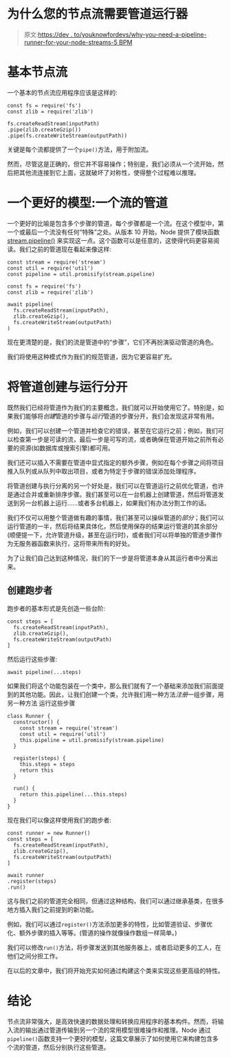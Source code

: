 # 为什么您的节点流需要管道运行器

> 原文:[https://dev . to/youknowfordevs/why-you-need-a-pipeline-runner-for-your-node-streams-5 BPM](https://dev.to/youknowfordevs/why-you-need-a-pipeline-runner-for-your-node-streams-5bpm)

# [](#basic-node-streams)基本节点流

一个基本的节点流应用程序应该是这样的:

```
const fs = require('fs')
const zlib = require('zlib')

fs.createReadStream(inputPath)
.pipe(zlib.createGzip())
.pipe(fs.createWriteStream(outputPath)) 
```

关键是每个流都提供了一个`pipe()`方法，用于附加流。

然而，尽管这是正确的，但它并不容易操作；特别是，我们必须从一个流开始，然后把其他流连接到它上面，这就破坏了对称性，使得整个过程难以推理。

# [](#a-better-model-a-pipeline-of-streams)一个更好的模型:一个流的管道

一个更好的比喻是包含多个步骤的管道，每个步骤都是一个流。在这个模型中，第一个或最后一个流没有任何“特殊”之处。从版本 10 开始，Node 提供了模块函数 [stream.pipeline()](https://nodejs.org/api/stream.html#stream_stream_pipeline_streams_callback) 来实现这一点。这个函数可以是任意的，这使得代码更容易阅读。我们之前的管道现在看起来像这样:

```
const stream = require('stream')
const util = require('util')
const pipeline = util.promisify(stream.pipeline)

const fs = require('fs')
const zlib = require('zlib')

await pipeline(
  fs.createReadStream(inputPath),
  zlib.createGzip(),
  fs.createWriteStream(outputPath)
) 
```

现在更清楚的是，我们的流是管道中的“步骤”，它们不再扮演驱动管道的角色。

我们将使用这种模式作为我们的规范管道，因为它更容易扩充。

# [](#separating-pipeline-creation-from-running)将管道创建与运行分开

既然我们已经将管道作为我们的主要概念，我们就可以开始使用它了。特别是，如果我们能够将*创建*管道的步骤与*运行*管道的步骤分开，我们会发现这非常有用。

例如，我们可以创建一个管道并检查它的错误，甚至在它运行之前；例如，我们可以检查第一步是可读的流，最后一步是可写的流，或者确保在管道开始之前所有必要的资源(如数据库或搜索引擎)都可用。

我们还可以插入不需要在管道中显式指定的额外步骤，例如在每个步骤之间将项目推入队列或从队列中取出项目，或者为特定于步骤的错误添加处理程序。

将管道创建与执行分离的另一个好处是，我们可以在管道运行之前优化管道，也许是通过合并或重新排序步骤。我们甚至可以在一台机器上创建管道，然后将管道发送到另一台机器上运行……或者多台机器上，如果我们有办法分割工作的话。

我们不仅可以用整个管道做有趣的事情，我们甚至可以操纵管道的*部分*；我们可以运行管道的一半，然后将结果具体化，然后使用保存的结果运行管道的其余部分(顺便提一下，允许管道升级，甚至在运行时)，或者我们可以将单独的管道步骤作为无服务器函数来执行，这将带来所有的好处。

为了让我们自己达到这种情况，我们的下一步是将管道本身从其运行者中分离出来。

## [](#creating-a-runner)创建跑步者

跑步者的基本形式是先创造一些台阶:

```
const steps = [
  fs.createReadStream(inputPath),
  zlib.createGzip(),
  fs.createWriteStream(outputPath)
] 
```

然后运行这些步骤:

```
await pipeline(...steps) 
```

如果我们将这个功能包装在一个类中，那么我们就有了一个基础来添加我们前面提到的其他功能。因此，让我们创建一个类，允许我们用一种方法*注册*一组步骤，用另一种方法
运行这些步骤

```
class Runner {
  constructor() {
    const stream = require('stream')
    const util = require('util')
    this.pipeline = util.promisify(stream.pipeline)
  }

  register(steps) {
    this.steps = steps
    return this
  }

  run() {
    return this.pipeline(...this.steps)
  }
} 
```

现在我们可以像这样使用我们的跑步者:

```
const runner = new Runner()
const steps = [
  fs.createReadStream(inputPath),
  zlib.createGzip(),
  fs.createWriteStream(outputPath)
]

await runner
.register(steps)
.run() 
```

这与我们之前的管道完全相同，但通过这种结构，我们可以通过继承基类，在很多地方插入我们之前提到的新功能。

例如，我们可以通过`register()`方法添加更多的特性，比如管道验证、步骤优化、额外步骤的插入等等。(管道的操作就像操作数组一样简单。)

我们可以修改`run()`方法，将步骤发送到其他服务器上，或者启动更多的工人，在他们之间分担工作。

在以后的文章中，我们将开始充实如何通过构建这个类来实现这些更高级的特性。

# [](#conclusion)结论

节点流非常强大，是高效快速的数据处理和转换应用程序的基本构件。然而，将输入流的输出通过管道传输到另一个流的常用模型很难操作和推理。Node 通过`pipeline()`函数支持一个更好的模型，这篇文章展示了如何使用它来构建包含多个流的管道，然后分别执行这些管道。
